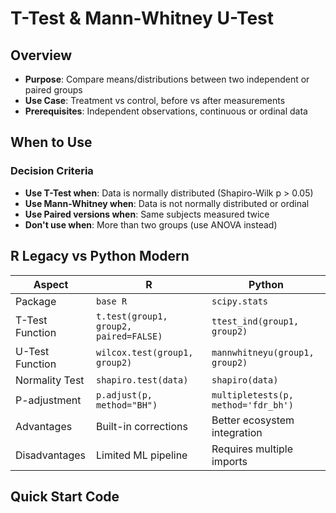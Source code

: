 # T-Test & Mann-Whitney U-Test

## Overview
- **Purpose**: Compare means/distributions between two independent or paired groups
- **Use Case**: Treatment vs control, before vs after measurements
- **Prerequisites**: Independent observations, continuous or ordinal data

## When to Use
### Decision Criteria
- **Use T-Test when**: Data is normally distributed (Shapiro-Wilk p > 0.05)
- **Use Mann-Whitney when**: Data is not normally distributed or ordinal
- **Use Paired versions when**: Same subjects measured twice
- **Don't use when**: More than two groups (use ANOVA instead)

## R Legacy vs Python Modern

| Aspect | R  | Python  |
|--------|------------|-----------------|
| Package | `base R` | `scipy.stats` |
| T-Test Function | `t.test(group1, group2, paired=FALSE)` | `ttest_ind(group1, group2)` |
| U-Test Function | `wilcox.test(group1, group2)` | `mannwhitneyu(group1, group2)` |
| Normality Test | `shapiro.test(data)` | `shapiro(data)` |
| P-adjustment | `p.adjust(p, method="BH")` | `multipletests(p, method='fdr_bh')` |
| Advantages | Built-in corrections | Better ecosystem integration |
| Disadvantages | Limited ML pipeline | Requires multiple imports |

## Quick Start Code


